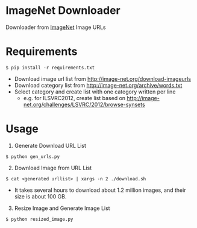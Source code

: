 # ImageNet Downloader

Downloader from [ImageNet](http://image-net.org/) Image URLs

# Requirements

```
$ pip install -r requirements.txt
```

* Download image url list from http://image-net.org/download-imageurls
* Download category list from http://image-net.org/archive/words.txt
* Select category and create list with one category written per line
  * e.g. for ILSVRC2012, create list based on http://image-net.org/challenges/LSVRC/2012/browse-synsets

# Usage

1. Generate Download URL List

```
$ python gen_urls.py
```

2. Download Image from URL List

```
$ cat <generated urllist> | xargs -n 2 ./download.sh
```

* It takes several hours to download about 1.2 million images, and their size is about 100 GB.

3. Resize Image and Generate Image List

```
$ python resized_image.py
```
